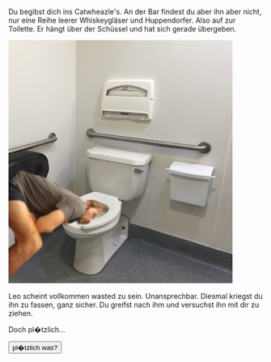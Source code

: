 Du begibst dich ins Catwheazle's. An der Bar findest du aber ihn aber nicht, nur eine Reihe leerer Whiskeygläser und Huppendorfer.
Also auf zur Toilette. Er hängt über der Schüssel und hat sich gerade übergeben.

<img src="img/bar.jpg">

Leo scheint vollkommen wasted zu sein. Unansprechbar. Diesmal kriegst du ihn zu fassen, ganz sicher. 
Du greifst nach ihm und versuchst ihn mit dir zu ziehen.

Doch pl�tzlich...

<a href="/leonardkestelistweg.github.io/boomerang">
<button>pl�tzlich was?</button>
</a>